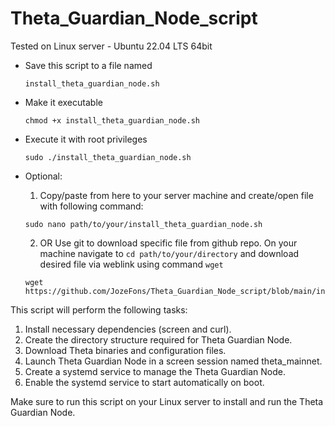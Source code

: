 # Theta_Guardian_Node_script

Tested on Linux server - Ubuntu 22.04 LTS 64bit

* Save this script to a file named
  ```
  install_theta_guardian_node.sh
  ```
* Make it executable
  ```
  chmod +x install_theta_guardian_node.sh
  ```
* Execute it with root privileges
  ```
  sudo ./install_theta_guardian_node.sh
  ```

* Optional:
  1. Copy/paste from here to your server machine and create/open file with following command:
  ```
  sudo nano path/to/your/install_theta_guardian_node.sh
  ```
  2. OR Use git to download specific file from github repo. On your machine navigate to `cd path/to/your/directory` and download desired file via weblink using command `wget`
  ```
  wget https://github.com/JozeFons/Theta_Guardian_Node_script/blob/main/install_theta_guardian_node.sh
  ```


This script will perform the following tasks:

1. Install necessary dependencies (screen and curl).
2. Create the directory structure required for Theta Guardian Node.
3. Download Theta binaries and configuration files.
4. Launch Theta Guardian Node in a screen session named theta_mainnet.
5. Create a systemd service to manage the Theta Guardian Node.
6. Enable the systemd service to start automatically on boot.

Make sure to run this script on your Linux server to install and run the Theta Guardian Node.
